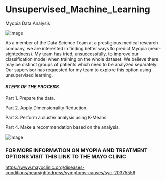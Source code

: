 # Unsupervised_Machine_Learning
Myopia Data Analysis

![image](https://user-images.githubusercontent.com/110074895/221430148-18d23815-f287-407e-a3f7-eb420241f0ef.png)












As a member of the Data Science Team at a prestigious medical research company, we are interested in finding better ways to predict Myopia (near-sightedness).  My team has tried, unsuccessfully, to improve our classification model when training on the whole dataset.  We believe there may be distinct groups of patients which need to be analyzed separately.  Our supervisor has requested for my team to explore this option using unsupervised learning.

#### *STEPS OF THE PROCESS*

  Part 1.  Prepare the data.

  Part 2.  Apply Dimensionality Reduction.

  Part 3.  Perform a cluster analysis using K-Means.

  Part 4.  Make a recommendation based on the analysis.
  
  

![image](https://user-images.githubusercontent.com/110074895/221430581-7cde17f2-8719-475b-84f4-3614ff4856b0.png)

### FOR MORE INFORMATION ON MYOPIA AND TREATMENT OPTIONS VISIT THIS LINK TO THE MAYO CLINIC

https://www.mayoclinic.org/diseases-conditions/nearsightedness/symptoms-causes/syc-20375556
